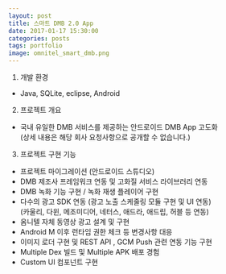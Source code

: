 ```yaml
---
layout: post
title: 스마트 DMB 2.0 App
date: 2017-01-17 15:30:00 
categories: posts 
tags: portfolio
image: omnitel_smart_dmb.png
---
```


1) 개발 환경  
 - Java, SQLite, eclipse, Android  

2) 프로젝트 개요  
 - 국내 유일한 DMB 서비스를 제공하는 안드로이드 DMB App 고도화  
   (상세 내용은 해당 회사 요청사항으로 공개할 수 없습니다.)  

3) 프로젝트 구현 기능  
 - 프로젝트 마이그레이션 (안드로이드 스튜디오)  
 - DMB 제조사 프레임워크 연동 및 고화질 서비스 라이브러리 연동  
 - DMB 녹화 기능 구현 / 녹화 재생 플레이어 구현  
 - 다수의 광고 SDK 연동 (광고 노출 스케줄링 모듈 구현 및 UI 연동)  
   (카울리, 다윈, 메조미디어, 네터스, 애드라, 애드립, 허블 등 연동)  
 - 옴니텔 자체 동영상 광고 설계 및 구현  
 - Android M 이후 런타임 권한 체크 등 변경사항 대응  
 - 이미지 로더 구현 및 REST API , GCM Push 관련 연동 기능 구현  
 - Multiple Dex 빌드 및 Multiple APK 배포 경험  
 - Custom UI 컴포넌트 구현  
 